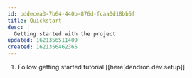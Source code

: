 ```yaml
---
id: bddecea3-7b64-440b-876d-fcaa0d18bb5f
title: Quickstart
desc: |
  Getting started with the project
updated: 1621356511409
created: 1621356462365
---
```


1. Follow getting started tutorial [[here|dendron.dev.setup]]
